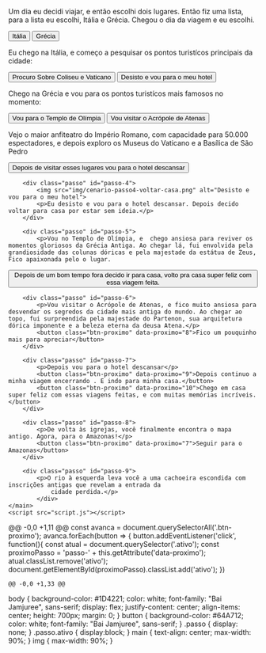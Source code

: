 <!DOCTYPE html>
<html lang="pt-BR">
<head>
    <meta charset="UTF-8">
    <meta name="viewport" content="width=device-width, initial-scale=1.0">
    <link rel="stylesheet" href="style.css">
    <link rel="preconnect" href="https://fonts.googleapis.com">
    <link rel="preconnect" href="https://fonts.gstatic.com" crossorigin>
    <link href="https://fonts.googleapis.com/css2?family=Bai+Jamjuree:ital,wght@0,200;0,300;0,400;0,500;0,600;0,700;1,200;1,300;1,400;1,500;1,600;1,700&display=swap" rel="stylesheet">
    <title>Minha viajem para fora do Brasil</title>
</head>
<body>
    <main>
        <div class="passo ativo" id="passo-0">
            <img src="img/cenario-passo0.png" alt="">
            <p>Um dia eu decidi viajar, e  então escolhi dois lugares. Então fiz uma lista, para a lista eu escolhi, Itália e Grécia. Chegou o dia da viagem e eu escolhi.</p>
            <button class="btn-proximo" data-proximo="1">Itália</button>
            <button class="btn-proximo" data-proximo="2">Grécia</button>
        </div>
        <div class="passo" id="passo-1">
            <p>Eu chego na Itália, e começo a pesquisar os pontos turistícos principais da cidade:</p>
            <button class="btn-proximo" data-proximo="3">Procuro Sobre Coliseu e Vaticano</button>
            <button class="btn-proximo" data-proximo="4">Desisto e vou para o meu hotel</button>
        </div>
        <div class="passo" id="passo-2">
            <p>Chego na Grécia e vou para os pontos turistícos mais famosos no momento:</p>
            <button class="btn-proximo" data-proximo="5">Vou para o Templo de Olímpia</button>
            <button class="btn-proximo" data-proximo="6">Vou visitar o Acrópole de Atenas</button>
        </div>
        <div class="passo" id="passo-3">
            <p>Vejo o maior anfiteatro do Império Romano, com capacidade para 50.000 espectadores, e depois  exploro os Museus do Vaticano e a Basílica de São Pedro</p>
            <button class="btn-proximo" data-proximo="7">Depois de visitar esses lugares vou para o hotel descansar</button>
        </div>

        <div class="passo" id="passo-4">
            <img src="img/cenario-passo4-voltar-casa.png" alt="Desisto e vou para o meu hotel">
            <p>Eu desisto e vou para o hotel descansar. Depois decido voltar para casa por estar sem ideia.</p>
        </div>

        <div class="passo" id="passo-5">
            <p>Vou no Templo de Olímpia, e  chego ansiosa para reviver os momentos gloriosos da Grécia Antiga. Ao chegar lá, fui envolvida pela grandiosidade das colunas dóricas e pela majestade da estátua de Zeus, Fico apaixonada pelo o lugar.
</p>
            <button class="btn-proximo" data-proximo="7">Depois de um bom tempo fora decido ir para casa, volto pra casa super feliz com essa viagem feita.</button>
        </div>

        <div class="passo" id="passo-6">
            <p>Vou visitar o Acrópole de Atenas, e fico muito ansiosa para desvendar os segredos da cidade mais antiga do mundo. Ao chegar ao topo, fui surpreendida pela majestade do Partenon, sua arquitetura dórica imponente e a beleza eterna da deusa Atena.</p>
            <button class="btn-proximo" data-proximo="8">Fico um pouquinho mais para apreciar</button>
        </div>

        <div class="passo" id="passo-7">
            <p>Depois vou para o hotel descansar</p>
            <button class="btn-proximo" data-proximo="9">Depois continuo a minha viagem encerrando . E indo para minha casa.</button>
            <button class="btn-proximo" data-proximo="10">Chego em casa super feliz com essas viagens feitas, e com muitas memórias incríveis.</button>
        </div>

        <div class="passo" id="passo-8">
            <p>De volta às igrejas, você finalmente encontra o mapa antigo. Agora, para o Amazonas!</p>
            <button class="btn-proximo" data-proximo="7">Seguir para o Amazonas</button>
        </div>

        <div class="passo" id="passo-9">
            <p>O rio à esquerda leva você a uma cachoeira escondida com inscrições antigas que revelam a entrada da
                cidade perdida.</p>
            </div>
    </main>
    <script src="script.js"></script>
</body>
</html>



  @@ -0,0 +1,11 @@
const avanca = document.querySelectorAll('.btn-proximo');
avanca.forEach(button => {
    button.addEventListener('click', function(){
        const atual = document.querySelector('.ativo');
        const proximoPasso = 'passo-' + this.getAttribute('data-proximo');
        atual.classList.remove('ativo');
        document.getElementById(proximoPasso).classList.add('ativo');
    })



    @@ -0,0 +1,33 @@
body {
    background-color: #1D4221;
    color: white;
    font-family: "Bai Jamjuree", sans-serif;
    display: flex;
    justify-content: center;
    align-items: center;
    height: 700px;
    margin: 0;
}
button {
    background-color: #64A712;
    color: white;
    font-family: "Bai Jamjuree", sans-serif;
}
.passo {
    display: none;
}
.passo.ativo {
    display:block;
}
main {
    text-align: center;
    max-width: 90%;
}
img {
    max-width: 90%;
}
